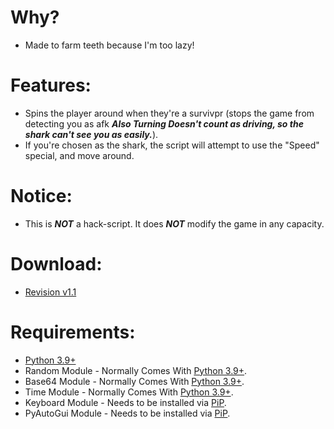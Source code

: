 # Why?
- Made to farm teeth because I'm too lazy!

# Features:
- Spins the player around when they're a survivpr (stops the game from detecting you as afk ***Also Turning Doesn't count as driving, so the shark can't see you as easily.***).
- If you're chosen as the shark, the script will attempt to use the "Speed" special, and move around.

# Notice:
- This is ***NOT*** a hack-script. It does ***NOT*** modify the game in any capacity.

# Download:
- [Revision v1.1]()

# Requirements:
- [Python 3.9+](https://www.python.org/downloads/)
- Random Module - Normally Comes With [Python 3.9+](https://www.python.org/downloads/).
- Base64 Module - Normally Comes With [Python 3.9+](https://www.python.org/downloads/).
- Time Module - Normally Comes With [Python 3.9+](https://www.python.org/downloads/).
- Keyboard Module - Needs to be installed via [PiP](https://realpython.com/what-is-pip/#:~:text=Using%20Python%27s%20pip%20to%20Manage%20Your%20Projects%27%20Dependencies,Python%20is%20considered%20a%20batteries%20included%20language.%20).
- PyAutoGui Module - Needs to be installed via [PiP](https://realpython.com/what-is-pip/#:~:text=Using%20Python%27s%20pip%20to%20Manage%20Your%20Projects%27%20Dependencies,Python%20is%20considered%20a%20batteries%20included%20language.%20).
